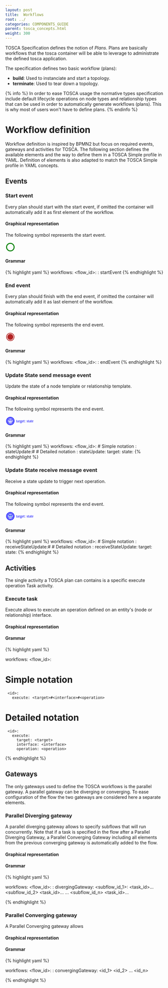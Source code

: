 ```yaml
---
layout: post
title:  Workflows
root: ../
categories: COMPONENTS_GUIDE
parent: tosca_concepts.html
weight: 300
---
```


TOSCA Specification defines the notion of _Plans_. Plans are basically workflows that the tosca container will be able to leverage to administrate the defined tosca application.

The specification defines two basic workflow (plans):

 * **build**: Used to instanciate and start a topology.
 * **terminate**: Used to tear down a topology.

{% info %}
In order to ease TOSCA usage the normative types specification include default lifecycle operations on node types and relationship types that can be used in order to automatically generate workflows (plans). This is why most of users won't have to define plans.
{% endinfo %}

# Workflow definition

Workflow definition is inspired by BPMN2 but focus on required events, gateways and activities for TOSCA. The following section defines the available elements and the way to define them in a TOSCA Simple profile in YAML.
Definition of elements is also adapted to match the TOSCA Simple profile in YAML concepts.

## Events

### Start event

Every plan should start with the start event, if omitted the container will automatically add it as first element of the workflow.

#### Graphical representation

The following symbol represents the start event.

<svg width="32px" height="32px">
  <circle cx="16" cy="16" r="12" style="fill:none; stroke:green; stroke-width:3"/>
</svg>

#### Grammar

{% highlight yaml %}
workflows:
  <flow_id>:
    <id>: startEvent
{% endhighlight %}

### End event

Every plan should finish with the end event, if omitted the container will automatically add it as last element of the workflow.

#### Graphical representation

The following symbol represents the end event.

<svg width="32px" height="32px">
  <g>
    <circle cx="16" cy="16" r="12" style="fill:none; stroke:firebrick; stroke-width:2"/>
    <circle cx="16" cy="16" r="9" style="fill:firebrick; stroke:firebrick; stroke-width:1"/>
  </g>
</svg>

#### Grammar

{% highlight yaml %}
workflows:
  <flow_id>:
    <id>: endEvent
{% endhighlight %}

### Update State send message event

Update the state of a node template or relationship template.

#### Graphical representation

The following symbol represents the end event.

<svg width="300px" height="32px">
  <g>
    <circle cx="16" cy="16" r="12" style="fill:none; stroke:blue; stroke-width:2"/>
    <circle cx="16" cy="16" r="9" style="fill:none; stroke:blue; stroke-width:2"/>
    <rect x="11" y="12" width="10" height="8" style="fill:none; stroke:blue; stroke-width:1" />
    <path d="M11 12 L16 16 L21 12 Z" style="fill:none; stroke:blue; stroke-width:1" />
    <text x="34" y="20" font-family="Verdana" font-size="12" fill="blue">
      target: state
    </text>
  </g>
</svg>

#### Grammar

{% highlight yaml %}
workflows:
  <flow_id>:
    # Simple notation
    <id>:
      stateUpdate:<target>#<state>
    # Detailed notation
    <id>:
      stateUpdate:
        target: <target>
        state: <state>
{% endhighlight %}

### Update State receive message event

Receive a state update to trigger next operation.

#### Graphical representation

The following symbol represents the end event.

<svg width="300px" height="32px">
  <g>
    <circle cx="16" cy="16" r="12" style="fill:none; stroke:blue; stroke-width:2"/>
    <circle cx="16" cy="16" r="9" style="fill:none; stroke:blue; stroke-width:2"/>
    <rect x="11" y="12" width="10" height="8" style="fill:lightblue; stroke:blue; stroke-width:1" />
    <path d="M11 12 L16 16 L21 12 Z" style="fill:none; stroke:blue; stroke-width:1" />
    <text x="34" y="20" font-family="Verdana" font-size="12" fill="blue">
      target: state
    </text>
  </g>
</svg>

#### Grammar

{% highlight yaml %}
workflows:
  <flow_id>:
    # Simple notation
    <id>:
      receiveStateUpdate:<target>#<state>
    # Detailed notation
    <id>:
      receiveStateUpdate:
        target: <target>
        state: <state>
{% endhighlight %}

## Activities

The single activity a TOSCA plan can contains is a specific execute operation Task activity.

### Execute task

Execute allows to execute an operation defined on an entity's (node or relationship) interface.

#### Graphical representation



#### Grammar

{% highlight yaml %}

workflows:
  <flow_id>:
   # Simple notation
     <id>:
       execute: <target>#<interface>#<operation>
   # Detailed notation
     <id>:
       execute:
         target: <target>
         interface: <interface>
         operation: <operation>

{% endhighlight %}

## Gateways

The only gateways used to define the TOSCA workflows is the parallel gateway. A parallel gateway can be diverging or converging.
To ease configuration of the flow the two gateways are considered here a separate elements.

### Parallel Diverging gateway

A parallel diverging gateway allows to specify subflows that will run concurrently. Note that if a task is specified in the flow after a Parallel Diverging Gateway, a Parallel Converging Gateway including all elements from the previous converging gateway is automatically added to the flow.

#### Graphical representation



#### Grammar

{% highlight yaml %}

workflows:
  <flow_id>:
    <id>:
      divergingGateway:
        <subflow_id_1>:
          <task_id>...
        <subflow_id_2>
          <task_id>...
        ...
        <subflow_id_n>
          <task_id>...

{% endhighlight %}

### Parallel Converging gateway

A Parallel Converging gateway allows

#### Graphical representation



#### Grammar

{% highlight yaml %}

workflows:
  <flow_id>:
    <id>:
      convergingGateway:
        <id_1>
        <id_2>
        ...
        <id_n>

{% endhighlight %}
